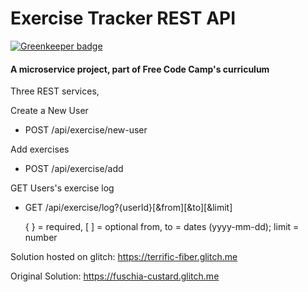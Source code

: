 # Exercise Tracker REST API

[![Greenkeeper badge](https://badges.greenkeeper.io/drex44/Exercise-Tracker-REST-API.svg)](https://greenkeeper.io/)

#### A microservice project, part of Free Code Camp's curriculum

Three REST services,

Create a New User
- POST /api/exercise/new-user

Add exercises
- POST /api/exercise/add

GET Users's exercise log
- GET /api/exercise/log?{userId}[&from][&to][&limit]

  { } = required, [ ] = optional
  from, to = dates (yyyy-mm-dd); limit = number

Solution hosted on glitch: https://terrific-fiber.glitch.me

Original Solution: https://fuschia-custard.glitch.me
